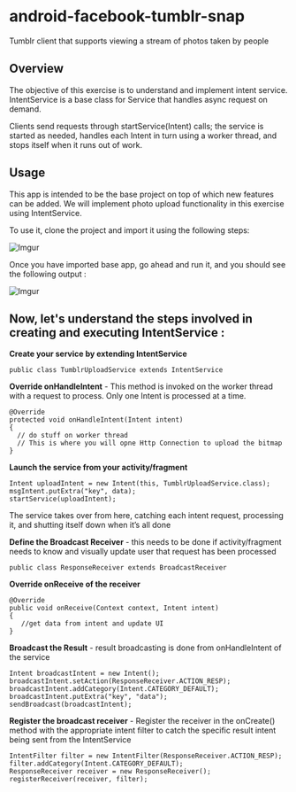 # android-facebook-tumblr-snap
Tumblr client that supports viewing a stream of photos taken by people 

## Overview

The objective of this exercise is to understand and implement intent service. IntentService is a base class for Service that handles async request on demand.

Clients send requests through startService(Intent) calls; the service is started as needed, handles each Intent in turn using a worker thread, and stops itself when it runs out of work.

## Usage
This app is intended to be the base project on top of which new features can be added. We will implement photo upload functionality in this exercise using IntentService.

To use it, clone the project and import it using the following steps:

![Imgur](http://i.imgur.com/x5iXb8Y.gif)

Once you have imported base app, go ahead and run it, and you should see the following output : 
  
![Imgur](http://i.imgur.com/aHlnOdXm.png)

## Now, let's understand the steps involved in creating and executing IntentService :

**Create your service by extending IntentService**

```
public class TumblrUploadService extends IntentService
```

**Override onHandleIntent** - This method is invoked on the worker thread with a request to process. Only one Intent is processed at a time.

```
@Override
protected void onHandleIntent(Intent intent) 
{
  // do stuff on worker thread
  // This is where you will opne Http Connection to upload the bitmap
}
```

**Launch the service from your activity/fragment**

```
Intent uploadIntent = new Intent(this, TumblrUploadService.class);
msgIntent.putExtra("key", data);
startService(uploadIntent);
```

The service takes over from here, catching each intent request, processing it, and shutting itself down when it’s all done

**Define the Broadcast Receiver** - this needs to be done if activity/fragment needs to know and visually update user that request has been processed

```
public class ResponseReceiver extends BroadcastReceiver
```

**Override onReceive of the receiver**

```
@Override
public void onReceive(Context context, Intent intent) 
{
   //get data from intent and update UI
}
```

**Broadcast the Result** - result broadcasting is done from onHandleIntent of the service

```
Intent broadcastIntent = new Intent();
broadcastIntent.setAction(ResponseReceiver.ACTION_RESP);
broadcastIntent.addCategory(Intent.CATEGORY_DEFAULT);
broadcastIntent.putExtra("key", "data");
sendBroadcast(broadcastIntent);
```

**Register the broadcast receiver** - Register the receiver in the onCreate() method with the appropriate intent filter to catch the specific result intent being sent from the IntentService

```
IntentFilter filter = new IntentFilter(ResponseReceiver.ACTION_RESP);
filter.addCategory(Intent.CATEGORY_DEFAULT);
ResponseReceiver receiver = new ResponseReceiver();
registerReceiver(receiver, filter);
```

